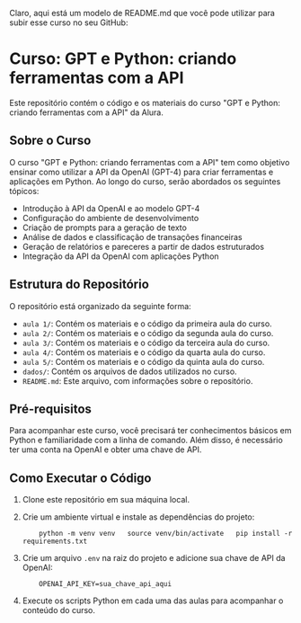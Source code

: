 Claro, aqui está um modelo de README.md que você pode utilizar para subir esse curso no seu GitHub:
                                     
# Curso: GPT e Python: criando ferramentas com a API

Este repositório contém o código e os materiais do curso "GPT e Python: criando ferramentas com a API" da Alura.

## Sobre o Curso

O curso "GPT e Python: criando ferramentas com a API" tem como objetivo ensinar como utilizar a API da OpenAI (GPT-4) para criar ferramentas e aplicações em Python. Ao longo do curso, serão abordados os seguintes tópicos:

- Introdução à API da OpenAI e ao modelo GPT-4
- Configuração do ambiente de desenvolvimento
- Criação de prompts para a geração de texto
- Análise de dados e classificação de transações financeiras
- Geração de relatórios e pareceres a partir de dados estruturados
- Integração da API da OpenAI com aplicações Python

## Estrutura do Repositório

O repositório está organizado da seguinte forma:

- `aula 1/`: Contém os materiais e o código da primeira aula do curso.
- `aula 2/`: Contém os materiais e o código da segunda aula do curso.
- `aula 3/`: Contém os materiais e o código da terceira aula do curso.
- `aula 4/`: Contém os materiais e o código da quarta aula do curso.
- `aula 5/`: Contém os materiais e o código da quinta aula do curso.
- `dados/`: Contém os arquivos de dados utilizados no curso.
- `README.md`: Este arquivo, com informações sobre o repositório.

## Pré-requisitos

Para acompanhar este curso, você precisará ter conhecimentos básicos em Python e familiaridade com a linha de comando. Além disso, é necessário ter uma conta na OpenAI e obter uma chave de API.

## Como Executar o Código

1. Clone este repositório em sua máquina local.
2. Crie um ambiente virtual e instale as dependências do projeto:
                                    
           python -m venv venv   source venv/bin/activate   pip install -r requirements.txt

3. Crie um arquivo `.env` na raiz do projeto e adicione sua chave de API da OpenAI:
                    
           OPENAI_API_KEY=sua_chave_api_aqui
                   
4. Execute os scripts Python em cada uma das aulas para acompanhar o conteúdo do curso.

